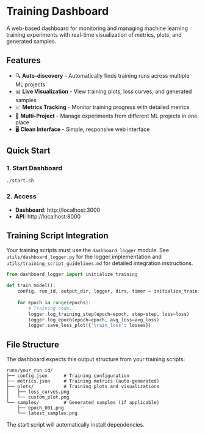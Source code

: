 # Training Dashboard

A web-based dashboard for monitoring and managing machine learning training experiments with real-time visualization of metrics, plots, and generated samples.

## Features

- 🔍 **Auto-discovery** - Automatically finds training runs across multiple ML projects
- 📊 **Live Visualization** - View training plots, loss curves, and generated samples
- 📈 **Metrics Tracking** - Monitor training progress with detailed metrics
- 🎯 **Multi-Project** - Manage experiments from different ML projects in one place
- 🖥️ **Clean Interface** - Simple, responsive web interface

## Quick Start

### 1. Start Dashboard
```bash
./start.sh
```

### 2. Access
- **Dashboard**: http://localhost:3000
- **API**: http://localhost:8000

## Training Script Integration

Your training scripts must use the `dashboard_logger` module. See `utils/dashboard_logger.py` for the logger implementation and `utils/training_script_guidelines.md` for detailed integration instructions.

```python
from dashboard_logger import initialize_training

def train_model():
    config, run_id, output_dir, logger, dirs, timer = initialize_training()
    
    for epoch in range(epochs):
        # Training code...
        logger.log_training_step(epoch=epoch, step=step, loss=loss)
        logger.log_epoch(epoch=epoch, avg_loss=avg_loss)
        logger.save_loss_plot({'train_loss': losses})
```

## File Structure

The dashboard expects this output structure from your training scripts:
```
runs/your_run_id/
├── config.json      # Training configuration
├── metrics.json     # Training metrics (auto-generated)
├── plots/           # Training plots and visualizations
│   ├── loss_curves.png
│   └── custom_plot.png
└── samples/         # Generated samples (if applicable)
    ├── epoch_001.png
    └── latest_samples.png
```

The start script will automatically install dependencies.
